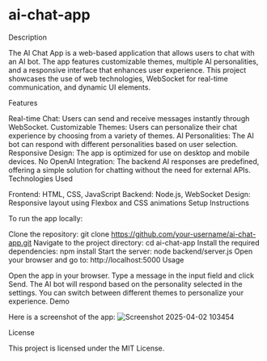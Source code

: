 # ai-chat-app

Description

The AI Chat App is a web-based application that allows users to chat with an AI bot. The app features customizable themes, multiple AI personalities, and a responsive interface that enhances user experience. This project showcases the use of web technologies, WebSocket for real-time communication, and dynamic UI elements.

Features

Real-time Chat: Users can send and receive messages instantly through WebSocket.
Customizable Themes: Users can personalize their chat experience by choosing from a variety of themes.
AI Personalities: The AI bot can respond with different personalities based on user selection.
Responsive Design: The app is optimized for use on desktop and mobile devices.
No OpenAI Integration: The backend AI responses are predefined, offering a simple solution for chatting without the need for external APIs.
Technologies Used

Frontend: HTML, CSS, JavaScript
Backend: Node.js, WebSocket
Design: Responsive layout using Flexbox and CSS animations
Setup Instructions

To run the app locally:

Clone the repository:
git clone https://github.com/your-username/ai-chat-app.git
Navigate to the project directory:
cd ai-chat-app
Install the required dependencies:
npm install
Start the server:
node backend/server.js
Open your browser and go to:
http://localhost:5000
Usage

Open the app in your browser.
Type a message in the input field and click Send.
The AI bot will respond based on the personality selected in the settings.
You can switch between different themes to personalize your experience.
Demo

Here is a screenshot of the app: 
![Screenshot 2025-04-02 103454](https://github.com/user-attachments/assets/30760e1e-b4df-4af9-89a9-6d29263627b0)



License

This project is licensed under the MIT License.



